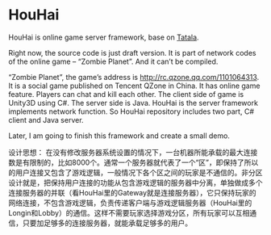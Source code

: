 HouHai
======

HouHai is online game server framework, base on [Tatala](https://github.com/zijan/Tatala).


Right now, the source code is just draft version. It is part of network codes of the online game – “Zombie Planet”. And it can’t be compiled.

“Zombie Planet”, the game’s address is http://rc.qzone.qq.com/1101064313. It is a social game published on Tencent QZone in China. It has online game feature. Players can chat and kill each other. The client side of game is Unity3D using C#. The server side is Java. HouHai is the server framework implements network function. So HouHai repository includes two part, C# client and Java server.

Later, I am going to finish this framework and create a small demo.

设计思想：
在没有修改服务器系统设置的情况下，一台机器所能承载的最大连接数是有限制的，比如8000个。通常一个服务器就代表了一个“区”，即保持了所以的用户连接又包含了游戏逻辑，一般情况下各个区之间的玩家是不通信的。非分区设计就是，把保持用户连接的功能从包含游戏逻辑的服务器中分离，单独做成多个连接服务器的并联（看HouHai里的Gateway就是连接服务器），它只保持玩家的网络连接，不包含游戏逻辑，负责传递客户端与游戏逻辑服务器（HouHai里的Longin和Lobby）的通信。这样不需要玩家选择游戏分区，所有玩家可以互相通信，只要加足够多的连接服务器，就能承载足够多的用户。

